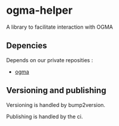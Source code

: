 # ogma-helper
A library to facilitate interaction with OGMA
## Depencies
Depends on our private reposities :
  * [ogma](https://github.com/Linkurious/ogma)
## Versioning and publishing
Versioning is handled by bump2version.

Publishing is handled by the ci.
